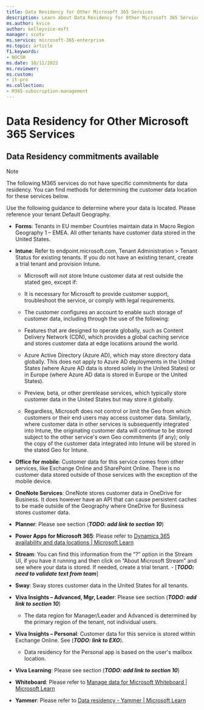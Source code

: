 ```yaml
---
title: Data Residency for Other Microsoft 365 Services
description: Learn about Data Residency for Other Microsoft 365 Services
ms.author: kvice
author: kelleyvice-msft
manager: scotv
ms.service: microsoft-365-enterprise
ms.topic: article
f1.keywords:
- NOCSH
ms.date: 10/11/2022
ms.reviewer: 
ms.custom:
- it-pro
ms.collection:
- M365-subscription-management
---
```


# Data Residency for Other Microsoft 365 Services

## Data Residency commitments available


>[!NOTE] 
>The following M365 services do not have specific commitments for data residency.  You can find methods for determining the customer data location for these services below.

Use the following guidance to determine where your data is located. Please reference your tenant Default Geography. 

-	**Forms**: Tenants in EU member Countries maintain data in Macro Region Geography 1 – EMEA.  All other tenants have customer data stored in the United States.
  
-	**Intune**:  Refer to endpoint.microsoft.com, Tenant Administration > Tenant Status for existing tenants.  If you do not have an existing tenant, create a trial tenant and provision Intune.
		
	- Microsoft will not store Intune customer data at rest outside the stated geo, except if:

	- It is necessary for Microsoft to provide customer support, troubleshoot the service, or comply with legal requirements.

	- The customer configures an account to enable such storage of customer data, including through the use of the following:
  	
	- Features that are designed to operate globally, such as Content Delivery Network (CDN), which provides a global caching service and stores customer data at edge locations around the world.
  	
	- Azure Active Directory (Azure AD), which may store directory data globally. This does not apply to Azure AD deployments in the United States (where Azure AD data is stored solely in the United States) or in Europe (where Azure AD data is stored in Europe or the United States).
  	
	- Preview, beta, or other prerelease services, which typically store customer data in the United States but may store it globally.

	- Regardless, Microsoft does not control or limit the Geo from which customers or their end users may access customer data. Similarly, where customer data in other services is subsequently integrated into Intune, the originating customer data will continue to be stored subject to the other service's own Geo commitments (if any); only the copy of the customer data integrated into Intune will be stored in the stated Geo for Intune.

-	**Office for mobile**:  Customer data for this service comes from other services, like Exchange Online and SharePoint Online.  There is no customer data stored outside of those services with the exception of the mobile device.
 
- **OneNote Services**:  OneNote stores customer data in OneDrive for Business.  It does however have an API that can cause persistent caches to be made outside of the Geography where OneDrive for Business stores customer data.
  
-	**Planner**:  Please see section (***TODO: add link to section 10***)

-	**Power Apps for Microsoft 365**: Please refer to [Dynamics 365 availability and data locations | Microsoft Learn](/dynamics365/get-started/availability)

-	**Stream**:  You can find this information from the “?” option in the Stream UI, if you have it running and then click on “About Microsoft Stream” and see where your data is stored. If needed, create a trial tenant.   -	[***TODO: need to validate text from team***]
	
-	**Sway**:  Sway stores customer data in the United States for all tenants.
  
-	**Viva Insights – Advanced, Mgr, Leader**:  Please see section (***TODO: add link to section 10***)
	
	- The data region for Manager/Leader and Advanced is determined by the primary region of the tenant, not individual users.

  
- **Viva Insights – Personal**:  Customer data for this service is stored within Exchange Online.  See (***TODO: link to EXO***).
	- Data residency for the Personal app is based on the user's mailbox location.

-	**Viva Learning**:  Please see section (***TODO: add link to section 10***)

-	**Whiteboard**:   Please refer to [Manage data for Microsoft Whiteboard | Microsoft Learn](/whiteboard/manage-data-organizations)

-	**Yammer**:  Please refer to [Data residency - Yammer | Microsoft Learn](/yammer/manage-security-and-compliance/data-residency)



